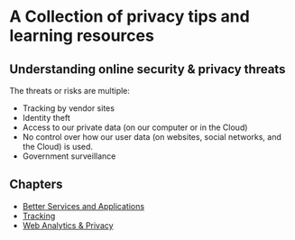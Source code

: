 # A Collection of privacy tips and learning resources

## Understanding online security & privacy threats

The threats or risks are multiple:
* Tracking by vendor sites
* Identity theft
* Access to our private data (on our computer or in the Cloud)
* No control over how our user data (on websites, social networks, and the Cloud) is used. 
* Government surveillance

## Chapters

* [Better Services and Applications](better-services-and-applications/README.md)
* [Tracking](tracking/README.md)
* [Web Analytics & Privacy](web-analytics/README.md)


